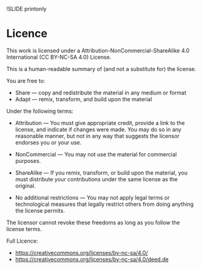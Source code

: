 !SLIDE printonly

# Licence

This work is licensed under a Attribution-NonCommercial-ShareAlike 4.0 International (CC BY-NC-SA 4.0) License.

This is a human-readable summary of (and not a substitute for) the license.

You are free to:

* Share — copy and redistribute the material in any medium or format
* Adapt — remix, transform, and build upon the material

Under the following terms:

* Attribution — You must give appropriate credit, provide a link to the license, and indicate if changes were made. You may do so in any reasonable manner, but not in any way that suggests the licensor endorses you or your use.

* NonCommercial — You may not use the material for commercial purposes.
* ShareAlike — If you remix, transform, or build upon the material, you must distribute your contributions under the same license as the original.
* No additional restrictions — You may not apply legal terms or technological measures that legally restrict others from doing anything the license permits.

The licensor cannot revoke these freedoms as long as you follow the license terms.

Full Licence:

* https://creativecommons.org/licenses/by-nc-sa/4.0/
* https://creativecommons.org/licenses/by-nc-sa/4.0/deed.de
